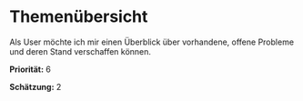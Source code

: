 # Themenübersicht


Als User möchte ich mir einen Überblick über vorhandene, offene Probleme und deren Stand verschaffen können.

**Priorität:** 6

**Schätzung:** 2
